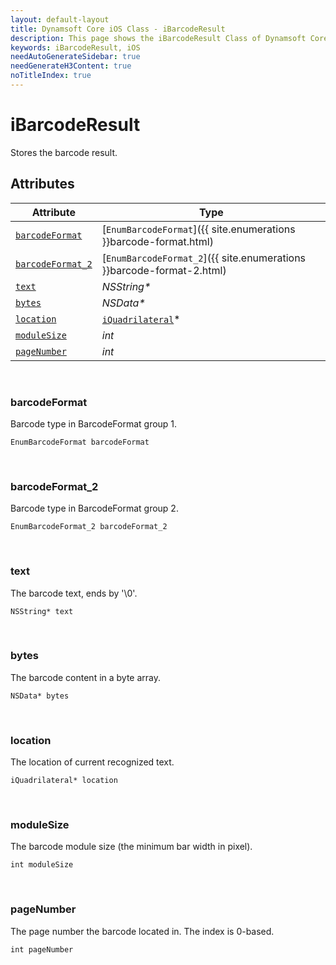 ```yaml
---
layout: default-layout
title: Dynamsoft Core iOS Class - iBarcodeResult
description: This page shows the iBarcodeResult Class of Dynamsoft Core for iOS Language.
keywords: iBarcodeResult, iOS
needAutoGenerateSidebar: true
needGenerateH3Content: true
noTitleIndex: true
---
```



# iBarcodeResult
Stores the barcode result.

  
## Attributes
  
| Attribute | Type |
|---------- | ---- |
| [`barcodeFormat`](#barcodeformat) | [`EnumBarcodeFormat`]({{ site.enumerations }}barcode-format.html) |
| [`barcodeFormat_2`](#barcodeformat_2) | [`EnumBarcodeFormat_2`]({{ site.enumerations }}barcode-format-2.html) |
| [`text`](#text) | *NSString\** |
| [`bytes`](#bytes) | *NSData\** |
| [`location`](#location) | [`iQuadrilateral`](quadrilateral.md)\* |
| [`moduleSize`](#modulesize) | *int* |
| [`pageNumber`](#pagenumber) | *int* |


&nbsp;

### barcodeFormat
Barcode type in BarcodeFormat group 1.
```objc
EnumBarcodeFormat barcodeFormat
```

&nbsp;

### barcodeFormat_2
Barcode type in BarcodeFormat group 2.
```objc
EnumBarcodeFormat_2 barcodeFormat_2
```

&nbsp;

### text
The barcode text, ends by '\0'.
```objc
NSString* text
```

&nbsp;

### bytes
The barcode content in a byte array.
```objc
NSData* bytes
```

&nbsp;

### location
The location of current recognized text.
```objc
iQuadrilateral* location
```

&nbsp;

### moduleSize
The barcode module size (the minimum bar width in pixel).
```objc
int moduleSize
```

&nbsp;

### pageNumber
The page number the barcode located in. The index is 0-based.
```objc
int pageNumber
```